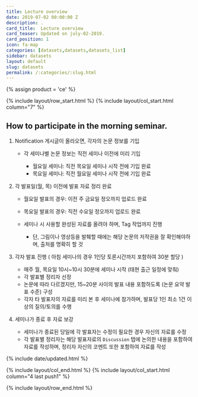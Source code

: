 ```yaml
---
title: Lecture overview
date: 2019-07-02 00:00:00 Z
description: .
card_title:  Lecture overview
card_teaser: Updated on july-02-2019.
card_position: 1
icon: fa-map
categories: [datasets,datasets,datasets_list]
sidebar: datasets
layout: default
slug: datasets
permalink: /:categories/:slug.html
---
```


{% assign product = 'ce' %}

{% include layout/row_start.html %}
{% include layout/col_start.html column="7" %}

## How to participate in the morning seminar.
1. Notification 게시글이 올라오면, 각자의 논문 정보를 기입

   + 각 세미나별 논문 정보는 직전 세미나 이전에 미리 기입

      + 월요일 세미나: 직전 목요일 세미나 시작 전에 기입 완료
      + 목요일 세미나: 직전 월요일 세미나 시작 전에 기입 완료   
2. 각 발표일(월, 목) 이전에 발표 자료 정리 완료

   + 월요일 발표의 경우: 이전 주 금요일 정오까지 업로드 완료
   + 목요일 발표의 경우: 직전 수요일 정오까지 업로드 완료
   + 세미나 시 사용할 완성된 자료를 올려야 하며, Tag 작업까지 진행

      + 단, 그림이나 영상등을 발췌할 때에는 해당 논문의 저작권을 잘 확인해야하며, 출처를 명확히 할 것
3. 각자 발표 진행 ( 아침 세미나의 경우 1인당 토론시간까지 포함하여 30분 할당 )

   + 매주 월, 목요일 10시~10시 30분에 세미나 시작 (태현 출근 일정에 맞춰)
   + 각 발표별 정리자 선정
   + 논문에 따라 다르겠지만, 15~20분 사이의 발표 내용 포함하도록 (논문 요약 발표 수준) 구성
   + 각자 타 발표자의 자료를 미리 본 후 세미나에 참가하며, 발표당 1인 최소 1건 이상의 질의/토의를 수행
4. 세미나가 종료 후 자료 보강

   + 세미나가 종료된 당일에 각 발표자는 수정이 필요한 경우 자신의 자료를 수정
   + 각 발표별 정리자는 해당 발표자료의 `Discussion` 탭에 논의한 내용을 포함하여 자료를 작성하며, 정리자 자신의 코멘트 또한 포함하여 자료를 작성


{% include date/updated.html %}

{% include layout/col_end.html %}
{% include layout/col_start.html column="4 last push1" %}

{% include layout/row_end.html %}
